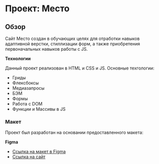 # Проект: Место

## Обзор

Сайт Место создан в обучающих целях для отработки навыков адаптивной верстки, стиллизации форм, а также приобретения первоначальных навыков работы с JS.


**Технологии**

Данный проект реализован в HTML и CSS и JS. Основные техгологии:

* Гриды
* Флексбоксы
* Медиазапросы
* БЭМ
* Формы
* Работа с DOM
* Функции и Массивы в JS

### Макет

Проект был разработан на основании предоставленного макета:

**Figma**

* [Ссылка на макет в Figma](https://www.figma.com/file/bjyvbKKJN2naO0ucURl2Z0/JavaScript.-Sprint-5?node-id=0%3A1)
* [Ссылка на сайт](https://vladimirgareev.github.io/mesto-project/index.html)
